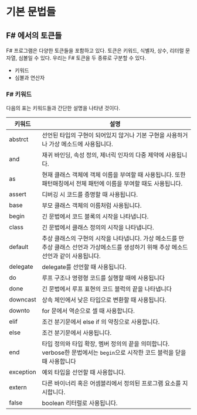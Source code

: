 # 기본 문법들

## F# 에서의 토큰들

F# 프로그램은 다양한 토큰들을 포함하고 있다. 토큰은 키워드, 식별자, 상수, 리터럴 문자열, 심볼일 수 있다. 우리는 F# 토큰을 두 종류로 구분할 수 있다.
- 키워드
- 심볼과 연산자

### F# 키워드

다음의 표는 키워드들과 간단한 설명을 나타낸 것이다.

키워드|설명
---|---
abstrct|선언된 타입의 구현이 되어있지 않거나 기본 구현을 사용하거나 가상 메소드에 사용됩니다.
and|재귀 바인딩, 속성 정의, 제너릭 인자의 다중 제약에 사용됩니다.
as|현재 클래스 객체에 객체 이름을 부여할 때 사용됩니다. 또한 패턴매칭에서 전체 패턴에 이름을 부여할 때도 사용됩니다.
assert|디버깅 시 코드를 증명할 때 사용됩니다. 
base| 부모 클래스 객체의 이름처럼 사용됩니다.
begin|긴 문법에서 코드 블록의 시작을 나타냅니다.
class|긴 문법에서 클래스 정의의 시작을 나타냅니다.
default|추상 클래스의 구현의 시작을 나타냅니다. 가상 메소드를 만추상 클래스 선언과 가상메소드를 생성하기 위해 추상 메소드 선언과 같이 사용됩니다.
delegate|delegate를 선언할 때 사용됩니다.
do|루프 구조나 명령형 코드를 실행할 때에 사용됩니다
done|긴 문법에서 루프 표현의 코드 블럭의 끝을 나타냅니다
downcast|상속 체인에서 낮은 타입으로 변환할 때 사용됩니다.
downto| for 문에서 역순으로 셀 때 사용합니다.
elif| 조건 분기문에서 else if 의 약칭으로 사용합니다.
else| 조건 분기문에서 사용됩니다.
end| 타입 정의와 타입 확장, 멤버 정의의 끝을 의미합니다. verbose한 문법에서는 `begin`으로 시작한 코드 블럭을 닫을 때 사용합니다
exception| 예외 타입을 선언할 때 사용합니다.
extern| 다른 바이너리 혹은 어셈블리에서 정의된 프로그램 요소를 지시합니다.
false| boolean 리터럴로 사용됩니다.
